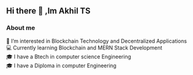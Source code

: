 ## Hi there 👋 ,Im Akhil TS
<h3>About me</h3>
👀 I’m interested in Blockchain Technology and Decentralized Applications<br>
💻 Currently learning Blockchain and MERN Stack Development<br>
🎓 I have a Btech in computer science Engineering<br>
🎓 I have a Diploma in computer Engineering<br>



